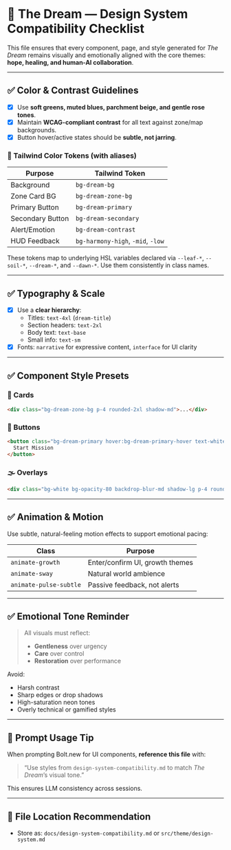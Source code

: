 
# 🎨 The Dream — Design System Compatibility Checklist

This file ensures that every component, page, and style generated for *The Dream* remains visually and emotionally aligned with the core themes: **hope, healing, and human-AI collaboration**.

---

## ✅ Color & Contrast Guidelines

- [x] Use **soft greens, muted blues, parchment beige, and gentle rose tones**.
- [x] Maintain **WCAG-compliant contrast** for all text against zone/map backgrounds.
- [x] Button hover/active states should be **subtle, not jarring**.

### 🎨 Tailwind Color Tokens (with aliases)

| Purpose           | Tailwind Token             |
|-------------------|----------------------------|
| Background        | `bg-dream-bg`              |
| Zone Card BG      | `bg-dream-zone-bg`         |
| Primary Button    | `bg-dream-primary`         |
| Secondary Button  | `bg-dream-secondary`       |
| Alert/Emotion     | `bg-dream-contrast`        |
| HUD Feedback      | `bg-harmony-high`, `-mid`, `-low` |

These tokens map to underlying HSL variables declared via `--leaf-*`, `--soil-*`, `--dream-*`, and `--dawn-*`. Use them consistently in class names.

---

## ✅ Typography & Scale

- [x] Use a **clear hierarchy**:
  - Titles: `text-4xl` (`dream-title`)
  - Section headers: `text-2xl`
  - Body text: `text-base`
  - Small info: `text-sm`
- [x] Fonts: `narrative` for expressive content, `interface` for UI clarity

---

## ✅ Component Style Presets

### 🧱 Cards

```html
<div class="bg-dream-zone-bg p-4 rounded-2xl shadow-md">...</div>
```

### 🔘 Buttons

```html
<button class="bg-dream-primary hover:bg-dream-primary-hover text-white px-4 py-2 rounded-lg transition">
  Start Mission
</button>
```

### 🌫️ Overlays

```html
<div class="bg-white bg-opacity-80 backdrop-blur-md shadow-lg p-4 rounded-xl">Overlay</div>
```

---

## ✅ Animation & Motion

Use subtle, natural-feeling motion effects to support emotional pacing:

| Class             | Purpose                          |
|-------------------|----------------------------------|
| `animate-growth`  | Enter/confirm UI, growth themes  |
| `animate-sway`    | Natural world ambience           |
| `animate-pulse-subtle` | Passive feedback, not alerts   |

---

## ✅ Emotional Tone Reminder

> All visuals must reflect:
> - **Gentleness** over urgency  
> - **Care** over control  
> - **Restoration** over performance  

Avoid:
- Harsh contrast
- Sharp edges or drop shadows
- High-saturation neon tones
- Overly technical or gamified styles

---

## 🧪 Prompt Usage Tip

When prompting Bolt.new for UI components, **reference this file** with:

> “Use styles from `design-system-compatibility.md` to match *The Dream*’s visual tone.”

This ensures LLM consistency across sessions.

---

## 📁 File Location Recommendation

- Store as: `docs/design-system-compatibility.md` or `src/theme/design-system.md`